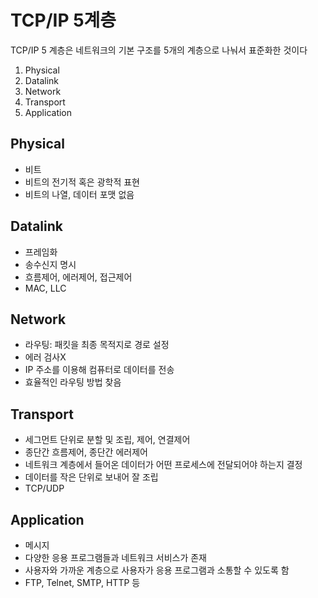 # TCP/IP 5계층
TCP/IP 5 계층은 네트워크의 기본 구조를 5개의 계층으로 나눠서 표준화한 것이다

1. Physical
2. Datalink
3. Network
4. Transport
5. Application

## Physical
- 비트
- 비트의 전기적 혹은 광학적 표현
- 비트의 나열, 데이터 포맷 없음

## Datalink
- 프레임화
- 송수신지 명시
- 흐름제어, 에러제어, 접근제어
- MAC, LLC

## Network
- 라우팅: 패킷을 최종 목적지로 경로 설정
- 에러 검사X
- IP 주소를 이용해 컴퓨터로 데이터를 전송
- 효율적인 라우팅 방법 찾음

## Transport
- 세그먼트 단위로 분할 및 조립, 제어, 연결제어
- 종단간 흐름제어, 종단간 에러제어
- 네트워크 계층에서 들어온 데이터가 어떤 프로세스에 전달되어야 하는지 결정
- 데이터를 작은 단위로 보내어 잘 조립
- TCP/UDP

## Application
- 메시지
- 다양한 응용 프로그램들과 네트워크 서비스가 존재
- 사용자와 가까운 계층으로 사용자가 응용 프로그램과 소통할 수 있도록 함
- FTP, Telnet, SMTP, HTTP 등
